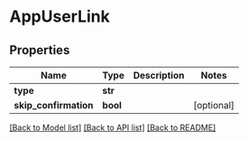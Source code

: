 # AppUserLink

## Properties
Name | Type | Description | Notes
------------ | ------------- | ------------- | -------------
**type** | **str** |  | 
**skip_confirmation** | **bool** |  | [optional] 

[[Back to Model list]](../README.md#documentation-for-models) [[Back to API list]](../README.md#documentation-for-api-endpoints) [[Back to README]](../README.md)


